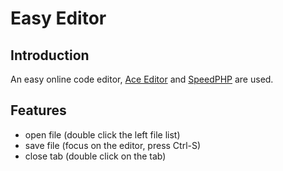 Easy Editor
==========

## Introduction
An easy online code editor, [Ace Editor](https://github.com/ajaxorg/ace "ACE Editor") and [SpeedPHP](http://www.speedphp.com "SpeedPHP") are used.


## Features
* open file (double click the left file list)
* save file (focus on the editor, press Ctrl-S)
* close tab (double click on the tab)
